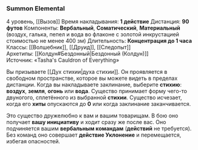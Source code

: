 ### Summon Elemental

4 уровень, [[Вызов]]
Время накладывания: **1 действие**
Дистанция: **90 футов**
Компоненты: **Вербальный**, **Соматический**, **Материальный** (воздух, галька, пепел и вода во флаконе с золотой инкрустацией стоимостью не менее 400 зм)
Длительность: **Концентрация до 1 часа**
Классы: [[Волшебник]], [[Друид]], [[Следопыт]]
Архетипы: [[Колдун#Бездонный|Бездонный (Колдун)]]
Источник: «Tasha's Cauldron of Everything»

Вы призываете [[Дух стихии|духа стихии]]. Он проявляется в свободном пространстве, которое вы можете видеть в пределах дистанции. Когда вы накладываете заклинание, выберите **стихию**: **воздух**, **земля**, **огонь** или **вода**. Существо принимает форму чего-то двуногого, сплетённого из выбранной **стихии**. Существо исчезает, когда его **хиты** опускаются до **0** или когда заклинание заканчивается.

Это существо дружелюбно к вам и вашим товарищам. В бою оно получает **вашу инициативу** и ходит сразу же после вас. Оно подчиняется вашим **вербальным командам** (**действий** не требуется). Без команд оно совершает **действие Уклонение** и перемещается, избегая опасностей.